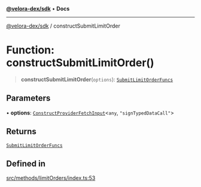 [**@velora-dex/sdk**](../README.md) • **Docs**

***

[@velora-dex/sdk](../globals.md) / constructSubmitLimitOrder

# Function: constructSubmitLimitOrder()

> **constructSubmitLimitOrder**(`options`): [`SubmitLimitOrderFuncs`](../type-aliases/SubmitLimitOrderFuncs.md)

## Parameters

• **options**: [`ConstructProviderFetchInput`](../interfaces/ConstructProviderFetchInput.md)\<`any`, `"signTypedDataCall"`\>

## Returns

[`SubmitLimitOrderFuncs`](../type-aliases/SubmitLimitOrderFuncs.md)

## Defined in

[src/methods/limitOrders/index.ts:53](https://github.com/paraswap/paraswap-sdk/blob/master/src/methods/limitOrders/index.ts#L53)
